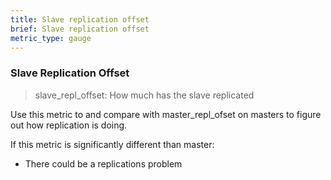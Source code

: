 ```yaml
---
title: Slave replication offset
brief: Slave replication offset
metric_type: gauge
---
```


### Slave Replication Offset

> slave_repl_offset: How much has the slave replicated

Use this metric to and compare with master_repl_ofset on masters to figure out how replication is doing.

If this metric is significantly different than master:

* There could be a replications problem
